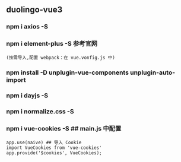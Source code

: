 ## duolingo-vue3

### npm i axios -S

### npm i element-plus -S 参考官网

    (按需导入,配置 webpack：在 vue.vonfig.js 中)

### npm install -D unplugin-vue-components unplugin-auto-import

### npm i dayjs -S

### npm i normalize.css -S

### npm i vue-cookies -S ## main.js 中配置

    app.use(naive) ## 导入 Cookie
    import VueCookies from 'vue-cookies'
    app.provide('$cookies', VueCookies);
